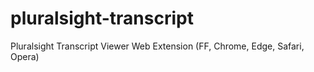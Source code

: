 # pluralsight-transcript
Pluralsight Transcript Viewer Web Extension (FF, Chrome, Edge, Safari, Opera)
